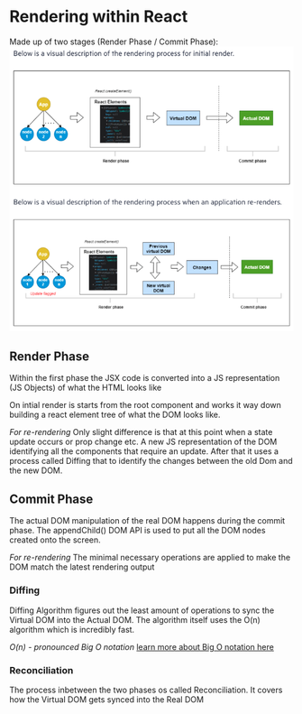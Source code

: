 # Rendering within React #

Made up of two stages (Render Phase / Commit Phase):
![rendering process](/assets/re-rendering-diagram.png)

## Render Phase ##
Within the first phase the JSX code is converted into a JS representation (JS Objects) of what the HTML looks like

On intial render is starts from the root component and works it way down building a react element tree of what the DOM looks like.

*For re-rendering*
Only slight difference is that at this point when a state update occurs or prop change etc. A new JS representation of the DOM identifying all the components that require an update. After that it uses a process called Diffing that to identify the changes between the old Dom and the new DOM.

## Commit Phase ##
The actual DOM manipulation of the real DOM happens during the commit phase. The appendChild() DOM API is used to put all the DOM nodes created onto the screen.

*For re-rendering*
The minimal necessary operations are applied to make the DOM match the latest rendering output



### Diffing ###
Diffing Algorithm figures out the least amount of operations to sync the Virtual DOM into the Actual DOM. The algorithm itself uses the O(n) algorithm which is incredibly fast.

*O(n) - pronounced Big O notation*
[learn more about Big O notation here](https://www.freecodecamp.org/news/big-o-notation-why-it-matters-and-why-it-doesnt-1674cfa8a23c/)

### Reconciliation ###
The process inbetween the two phases os called Reconciliation. It covers how the Virtual DOM gets synced into the Real DOM